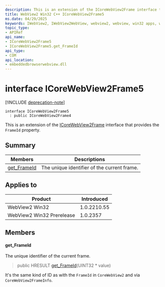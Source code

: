 ```yaml
---
description: This is an extension of the ICoreWebView2Frame interface that provides the `FrameId` property.
title: WebView2 Win32 C++ ICoreWebView2Frame5
ms.date: 04/29/2025
keywords: IWebView2, IWebView2WebView, webview2, webview, win32 apps, win32, edge, ICoreWebView2, ICoreWebView2Controller, browser control, edge html, ICoreWebView2Frame5
topic_type: 
- APIRef
api_name:
- ICoreWebView2Frame5
- ICoreWebView2Frame5.get_FrameId
api_type:
- COM
api_location:
- embeddedbrowserwebview.dll
---
```


# interface ICoreWebView2Frame5

[!INCLUDE [deprecation-note](../includes/deprecation-note.md)]

```
interface ICoreWebView2Frame5
  : public ICoreWebView2Frame4
```

This is an extension of the [ICoreWebView2Frame](icorewebview2frame.md#icorewebview2frame) interface that provides the `FrameId` property.

## Summary

 Members                        | Descriptions
--------------------------------|---------------------------------------------
[get_FrameId](#get_frameid) | The unique identifier of the current frame.

## Applies to

Product                         | Introduced
--------------------------------|---------------------------------------------
WebView2 Win32            |    1.0.2210.55
WebView2 Win32 Prerelease |    1.0.2357

## Members

#### get_FrameId

The unique identifier of the current frame.

> public HRESULT [get_FrameId](#get_frameid)(UINT32 * value)

It's the same kind of ID as with the `FrameId` in `CoreWebView2` and via `CoreWebView2FrameInfo`.

